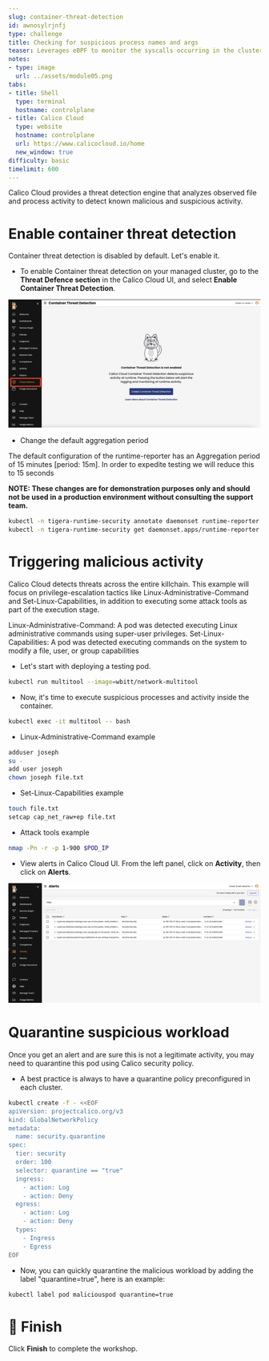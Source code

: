 ```yaml
---
slug: container-threat-detection
id: awnosylrjnfj
type: challenge
title: Checking for suspicious process names and args
teaser: Leverages eBPF to monitor the syscalls occurring in the cluster.
notes:
- type: image
  url: ../assets/module05.png
tabs:
- title: Shell
  type: terminal
  hostname: controlplane
- title: Calico Cloud
  type: website
  hostname: controlplane
  url: https://www.calicocloud.io/home
  new_window: true
difficulty: basic
timelimit: 600
---
```


Calico Cloud provides a threat detection engine that analyzes observed file and process activity to detect known malicious and suspicious activity.

Enable container threat detection
================

Container threat detection is disabled by default. Let's enable it.

- To enable Container threat detection on your managed cluster, go to the **Threat Defence section** in the Calico Cloud UI, and select **Enable Container Threat Detection**.

![Image Description](../assets/enable-container-threat-detection.png)

- Change the default aggregation period

The default configuration of the runtime-reporter has an Aggregation period of 15 minutes [period: 15m].
In order to expedite testing we will reduce this to 15 seconds

**NOTE:  These changes are for demonstration purposes only and should not be used in a production environment without consulting the support team.**

```bash
kubectl -n tigera-runtime-security annotate daemonset runtime-reporter unsupported.operator.tigera.io/ignore="true"
kubectl -n tigera-runtime-security get daemonset.apps/runtime-reporter -o yaml | sed 's/15m/15s/g' | kubectl apply -f -
```


Triggering malicious activity
================

Calico Cloud detects threats across the entire killchain. This example will focus on privilege-escalation tactics like Linux-Administrative-Command and Set-Linux-Capabilities, in addition to executing some attack tools as part of the execution stage.

Linux-Administrative-Command: A pod was detected executing Linux administrative commands using super-user privileges.
Set-Linux-Capabilities: A pod was detected executing commands on the system to modify a file, user, or group capabilities

- Let's start with deploying a testing pod.

```bash
kubectl run multitool --image=wbitt/network-multitool
```

- Now, it's time to execute suspicious processes and activity inside the container.

```bash
kubectl exec -it multitool -- bash
```

- Linux-Administrative-Command example

```bash
adduser joseph
su -
add user joseph
chown joseph file.txt
```

- Set-Linux-Capabilities example

```bash
touch file.txt
setcap cap_net_raw+ep file.txt
```

- Attack tools example

```bash
nmap -Pn -r -p 1-900 $POD_IP
```

- View alerts in Calico Cloud UI. From the left panel, click on **Activity**, then click on **Alerts**.

![Image Description](../assets/runtime-alert.png)

Quarantine suspicious workload
================

Once you get an alert and are sure this is not a legitimate activity, you may need to quarantine this pod using Calico security policy.

- A best practice is always to have a quarantine policy preconfigured in each cluster.

```bash
kubectl create -f - <<EOF
apiVersion: projectcalico.org/v3
kind: GlobalNetworkPolicy
metadata:
  name: security.quarantine
spec:
  tier: security
  order: 100
  selector: quarantine == "true"
  ingress:
    - action: Log
    - action: Deny
  egress:
    - action: Log
    - action: Deny
  types:
    - Ingress
    - Egress
EOF
```
- Now, you can quickly quarantine the malicious workload by adding the label "quarantine=true", here is an example:

```bash
kubectl label pod maliciouspod quarantine=true
```

🏁 Finish
============
Click **Finish** to complete the workshop.